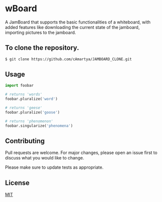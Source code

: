 # wBoard

A JamBoard that supports the basic functionalities of a whiteboard, with added features like downloading the current state of the jamboard, importing pictures to the jamboard.

## To clone the repository.

```bash
$ git clone https://github.com/cAmartya/JAMBOARD_CLONE.git
```

## Usage

```python
import foobar

# returns 'words'
foobar.pluralize('word')

# returns 'geese'
foobar.pluralize('goose')

# returns 'phenomenon'
foobar.singularize('phenomena')
```

## Contributing
Pull requests are welcome. For major changes, please open an issue first to discuss what you would like to change.

Please make sure to update tests as appropriate.

## License
[MIT](https://choosealicense.com/licenses/mit/)
